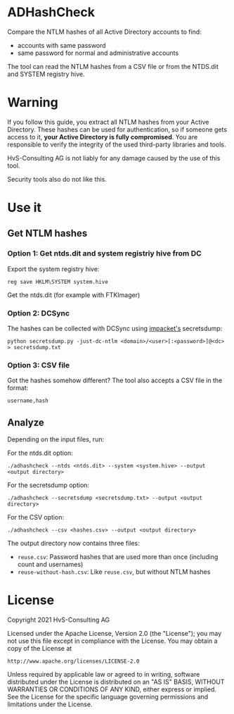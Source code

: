 # ADHashCheck

Compare the NTLM hashes of all Active Directory accounts to find:

* accounts with same password
* same password for normal and administrative accounts

The tool can read the NTLM hashes from a CSV file or from the NTDS.dit and SYSTEM registry hive.

# Warning

If you follow this guide, you extract all NTLM hashes from your Active Directory. These hashes can be used for authentication, so if someone gets access to it, **your Active Directory is fully compromised**. You are responsible to verify the integrity of the used third-party libraries and tools.

HvS-Consulting AG is not liably for any damage caused by the use of this tool.

Security tools also do not like this.

# Use it

## Get NTLM hashes

### Option 1: Get ntds.dit and system registriy hive from DC

Export the system registry hive:

    reg save HKLM\SYSTEM system.hive

Get the ntds.dit (for example with FTKImager)

### Option 2: DCSync

The hashes can be collected with DCSync using [impacket's](https://github.com/SecureAuthCorp/impacket) secretsdump:

    python secretsdump.py -just-dc-ntlm <domain>/<user>[:<password>]@<dc> > secretsdump.txt

### Option 3: CSV file

Got the hashes somehow different? The tool also accepts a CSV file in the format:

    username,hash

## Analyze

Depending on the input files, run:

For the ntds.dit option:

    ./adhashcheck --ntds <ntds.dit> --system <system.hive> --output <output directory>

For the secretsdump option:

    ./adhashcheck --secretsdump <secretsdump.txt> --output <output directory>

For the CSV option:

    ./adhashcheck --csv <hashes.csv> --output <output directory>


The output directory now contains three files:

* `reuse.csv`: Password hashes that are used more than once (including count and usernames)
* `reuse-without-hash.csv`: Like `reuse.csv`, but without NTLM hashes


# License

Copyright 2021 HvS-Consulting AG

Licensed under the Apache License, Version 2.0 (the "License");
you may not use this file except in compliance with the License.
You may obtain a copy of the License at

    http://www.apache.org/licenses/LICENSE-2.0

Unless required by applicable law or agreed to in writing, software
distributed under the License is distributed on an "AS IS" BASIS,
WITHOUT WARRANTIES OR CONDITIONS OF ANY KIND, either express or implied.
See the License for the specific language governing permissions and
limitations under the License.
